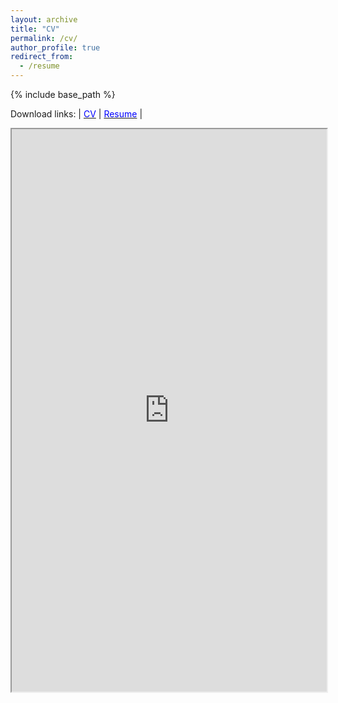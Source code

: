 ```yaml
---
layout: archive
title: "CV"
permalink: /cv/
author_profile: true
redirect_from:
  - /resume
---
```


{% include base_path %}

Download links: | [<span style="color:blue">CV</span>](https://nesar.github.io/files/CV_NesarRamachandra.pdf) | [<span style="color:blue">Resume</span>](https://nesar.github.io/files/Resume_NesarRamachandra.pdf) |

<iframe src="https://nesar.github.io/files/CV_NesarRamachandra.pdf" width="100%" height="900"></iframe>
